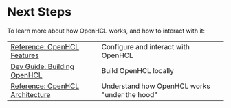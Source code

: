 # Next Steps

To learn more about how OpenHCL works, and how to interact with it:

|                                   |                                               |
| --------------------------------- | --------------------------------------------- |
| [Reference: OpenHCL Features]     | Configure and interact with OpenHCL           |
| [Dev Guide: Building OpenHCL]     | Build OpenHCL locally                         |
| [Reference: OpenHCL Architecture] | Understand how OpenHCL works "under the hood" |

[Reference: OpenHCL Features]: ../../reference/openhcl.md
[Dev Guide: Building OpenHCL]: ../../dev_guide/getting_started/build_openhcl.md
[Reference: OpenHCL Architecture]: ../../reference/architecture/openhcl.md
